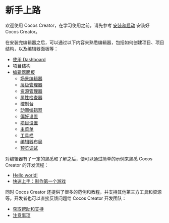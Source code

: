 # 新手上路

欢迎使用 Cocos Creator，在学习使用之前，请先参考 [安装和启动](install/index.md) 安装好 Cocos Creator。

在安装完编辑器之后，可以通过以下内容来熟悉编辑器，包括如何创建项目、项目结构，以及编辑器面板等：

- [使用 Dashboard](dashboard/index.md)
- [项目结构](project-structure/index.md)
- [编辑器面板](../editor/index.md)
    - [场景编辑器](../editor/scene/index.md)
    - [层级管理器](../editor/hierarchy/index.md)
    - [资源管理器](../editor/assets/index.md)
    - [属性检查器](../editor/inspector/index.md)
    - [控制台](../editor/console/index.md)
    - [动画编辑器](../animation/index.md)
    - [偏好设置](../editor/preferences/index.md)
    - [项目设置](../editor/project/index.md)
    - [主菜单](../editor/mainMenu/index.md)
    - [工具栏](../editor/toolbar/index.md)
    - [编辑器布局](../editor/editor-layout/index.md)
    - [预览调试](../editor/preview/index.md)

对编辑器有了一定的熟悉和了解之后，便可以通过简单的示例来熟悉 Cocos Creator 的开发流程：

- [Hello world!](helloworld/index.md)
- [快速上手：制作第一个游戏](first-game/index.md)

同时 Cocos Creator 还提供了很多的范例和教程，并支持其他第三方工具和资源等。开发者也可以直接反馈问题给 Cocos Creator 开发团队：

- [获取帮助和支持](support.md)
- [注意事项](attention/index.md)

